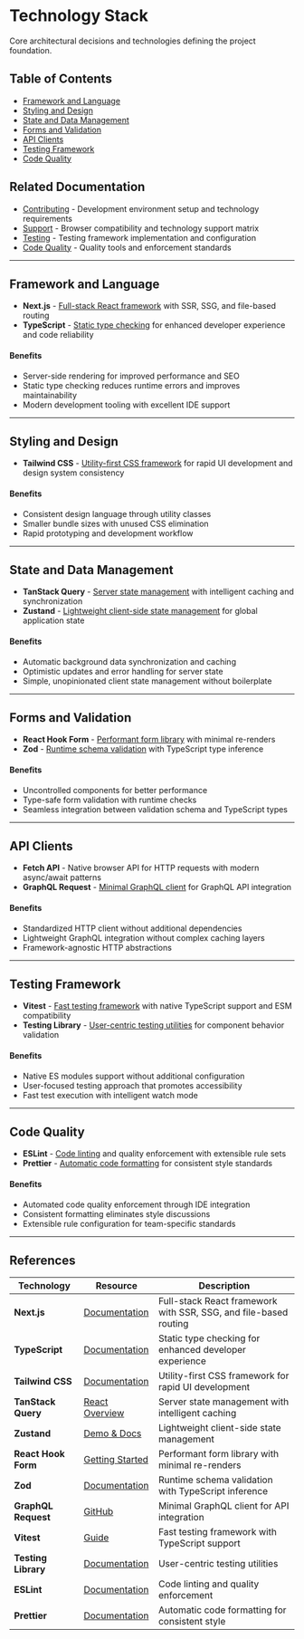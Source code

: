 # Technology Stack

Core architectural decisions and technologies defining the project foundation.

## Table of Contents

- [Framework and Language](#framework-and-language)
- [Styling and Design](#styling-and-design)
- [State and Data Management](#state-and-data-management)
- [Forms and Validation](#forms-and-validation)
- [API Clients](#api-clients)
- [Testing Framework](#testing-framework)
- [Code Quality](#code-quality)

## Related Documentation

- [Contributing](./contributing.md) - Development environment setup and technology requirements
- [Support](./support.md) - Browser compatibility and technology support matrix
- [Testing](./testing.md) - Testing framework implementation and configuration
- [Code Quality](./code-quality.md) - Quality tools and enforcement standards

---

## Framework and Language

- **Next.js** - [Full-stack React framework](https://nextjs.org/docs) with SSR, SSG, and file-based routing
- **TypeScript** - [Static type checking](https://www.typescriptlang.org/docs/) for enhanced developer experience and code reliability

#### Benefits

- Server-side rendering for improved performance and SEO
- Static type checking reduces runtime errors and improves maintainability
- Modern development tooling with excellent IDE support

---

## Styling and Design

- **Tailwind CSS** - [Utility-first CSS framework](https://tailwindcss.com/docs) for rapid UI development and design system consistency

#### Benefits

- Consistent design language through utility classes
- Smaller bundle sizes with unused CSS elimination
- Rapid prototyping and development workflow

---

## State and Data Management

- **TanStack Query** - [Server state management](https://tanstack.com/query/latest/docs/react/overview) with intelligent caching and synchronization
- **Zustand** - [Lightweight client-side state management](https://zustand-demo.pmnd.rs/) for global application state

#### Benefits

- Automatic background data synchronization and caching
- Optimistic updates and error handling for server state
- Simple, unopinionated client state management without boilerplate

---

## Forms and Validation

- **React Hook Form** - [Performant form library](https://react-hook-form.com/get-started) with minimal re-renders
- **Zod** - [Runtime schema validation](https://zod.dev/) with TypeScript type inference

#### Benefits

- Uncontrolled components for better performance
- Type-safe form validation with runtime checks
- Seamless integration between validation schema and TypeScript types

---

## API Clients

- **Fetch API** - Native browser API for HTTP requests with modern async/await patterns
- **GraphQL Request** - [Minimal GraphQL client](https://github.com/jasonkuhrt/graphql-request) for GraphQL API integration

#### Benefits

- Standardized HTTP client without additional dependencies
- Lightweight GraphQL integration without complex caching layers
- Framework-agnostic HTTP abstractions

---

## Testing Framework

- **Vitest** - [Fast testing framework](https://vitest.dev/guide/) with native TypeScript support and ESM compatibility
- **Testing Library** - [User-centric testing utilities](https://testing-library.com/docs/) for component behavior validation

#### Benefits

- Native ES modules support without additional configuration
- User-focused testing approach that promotes accessibility
- Fast test execution with intelligent watch mode

---

## Code Quality

- **ESLint** - [Code linting](https://eslint.org/docs/latest/) and quality enforcement with extensible rule sets
- **Prettier** - [Automatic code formatting](https://prettier.io/docs/en/) for consistent style standards

#### Benefits

- Automated code quality enforcement through IDE integration
- Consistent formatting eliminates style discussions
- Extensible rule configuration for team-specific standards

---

## References

| Technology          | Resource                                                                | Description                                                      |
| ------------------- | ----------------------------------------------------------------------- | ---------------------------------------------------------------- |
| **Next.js**         | [Documentation](https://nextjs.org/docs)                                | Full-stack React framework with SSR, SSG, and file-based routing |
| **TypeScript**      | [Documentation](https://www.typescriptlang.org/docs/)                   | Static type checking for enhanced developer experience           |
| **Tailwind CSS**    | [Documentation](https://tailwindcss.com/docs)                           | Utility-first CSS framework for rapid UI development             |
| **TanStack Query**  | [React Overview](https://tanstack.com/query/latest/docs/react/overview) | Server state management with intelligent caching                 |
| **Zustand**         | [Demo & Docs](https://zustand-demo.pmnd.rs/)                            | Lightweight client-side state management                         |
| **React Hook Form** | [Getting Started](https://react-hook-form.com/get-started)              | Performant form library with minimal re-renders                  |
| **Zod**             | [Documentation](https://zod.dev/)                                       | Runtime schema validation with TypeScript inference              |
| **GraphQL Request** | [GitHub](https://github.com/jasonkuhrt/graphql-request)                 | Minimal GraphQL client for API integration                       |
| **Vitest**          | [Guide](https://vitest.dev/guide/)                                      | Fast testing framework with TypeScript support                   |
| **Testing Library** | [Documentation](https://testing-library.com/docs/)                      | User-centric testing utilities                                   |
| **ESLint**          | [Documentation](https://eslint.org/docs/latest/)                        | Code linting and quality enforcement                             |
| **Prettier**        | [Documentation](https://prettier.io/docs/en/)                           | Automatic code formatting for consistent style                   |
